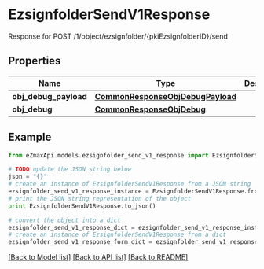 # EzsignfolderSendV1Response

Response for POST /1/object/ezsignfolder/{pkiEzsignfolderID}/send

## Properties
Name | Type | Description | Notes
------------ | ------------- | ------------- | -------------
**obj_debug_payload** | [**CommonResponseObjDebugPayload**](CommonResponseObjDebugPayload.md) |  | 
**obj_debug** | [**CommonResponseObjDebug**](CommonResponseObjDebug.md) |  | [optional] 

## Example

```python
from eZmaxApi.models.ezsignfolder_send_v1_response import EzsignfolderSendV1Response

# TODO update the JSON string below
json = "{}"
# create an instance of EzsignfolderSendV1Response from a JSON string
ezsignfolder_send_v1_response_instance = EzsignfolderSendV1Response.from_json(json)
# print the JSON string representation of the object
print EzsignfolderSendV1Response.to_json()

# convert the object into a dict
ezsignfolder_send_v1_response_dict = ezsignfolder_send_v1_response_instance.to_dict()
# create an instance of EzsignfolderSendV1Response from a dict
ezsignfolder_send_v1_response_form_dict = ezsignfolder_send_v1_response.from_dict(ezsignfolder_send_v1_response_dict)
```
[[Back to Model list]](../README.md#documentation-for-models) [[Back to API list]](../README.md#documentation-for-api-endpoints) [[Back to README]](../README.md)


